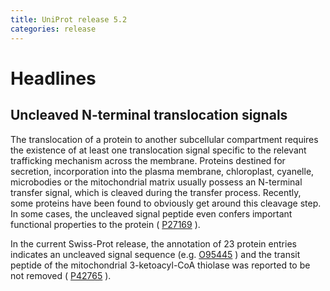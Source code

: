 ```yaml
---
title: UniProt release 5.2
categories: release
---
```


# Headlines

## Uncleaved N-terminal translocation signals

The translocation of a protein to another subcellular compartment requires the existence of at least one translocation signal specific to the relevant trafficking mechanism across the membrane. Proteins destined for secretion, incorporation into the plasma membrane, chloroplast, cyanelle, microbodies or the mitochondrial matrix usually possess an N-terminal transfer signal, which is cleaved during the transfer process. Recently, some proteins have been found to obviously get around this cleavage step. In some cases, the uncleaved signal peptide even confers important functional properties to the protein ( [P27169](http://www.uniprot.org/uniprot/P27169#section_comments) ).

In the current Swiss-Prot release, the annotation of 23 protein entries indicates an uncleaved signal sequence (e.g. [O95445](http://www.uniprot.org/uniprot/O95445#section_features) ) and the transit peptide of the mitochondrial 3-ketoacyl-CoA thiolase was reported to be not removed ( [P42765](http://www.uniprot.org/uniprot/P42765#section_features) ).
